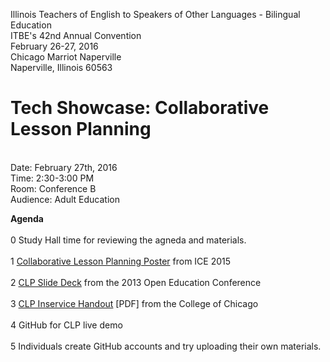 Illinois Teachers of English to Speakers of Other Languages - Bilingual Education
<br>ITBE's 42nd Annual Convention
<br>February 26-27, 2016
<br>Chicago Marriot Naperville
<br>Naperville, Illinois 60563

# Tech Showcase: Collaborative Lesson Planning
<br>Date: February 27th, 2016
<br>Time: 2:30-3:00 PM
<br>Room: Conference B
<br>Audience: Adult Education

**Agenda**
<br>
<br>0 Study Hall time for reviewing the agneda and materials.
<br>
<br>1 <a href="http://imgur.com/5sGXP7x">Collaborative Lesson Planning Poster</a> from ICE 2015
<br>
<br>2 <a href="http://www.danoff.org/leftinfront/wp-content/uploads/downloads/2013/11/2013-open-education-conference-collaborative-lesson-planning-talk.pdf">CLP Slide Deck</a> from the 2013 Open Education Conference
<br>
<br>3 <a href="http://www.danoff.org/leftinfront/wp-content/uploads/downloads/2013/11/2013-05-22-collaborative-lesson-planning-coc-inservice-handout.pdf">CLP Inservice Handout</a> [PDF] from the College of Chicago 
<br>
<br>4 GitHub for CLP live demo
<br>
<br>5 Individuals create GitHub accounts and try uploading their own materials.
